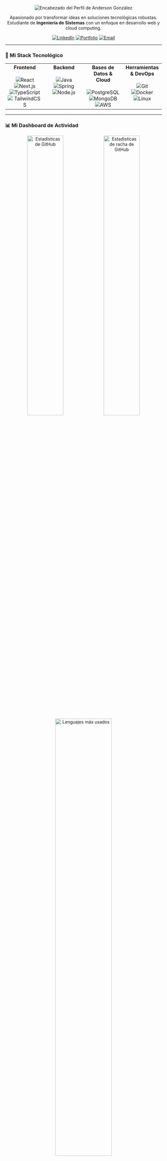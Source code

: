 <div align="center">
  <img src="https://capsule-render.vercel.app/api?type=slice&color=auto&height=250&text=Anderson%20González&desc=Desarrollador%20Full-Stack%20y%20Creador%20de%20Soluciones%20Innovadoras&fontAlign=50&fontAlignY=40&fontSize=50&descAlignY=65&descAlign=50" alt="Encabezado del Perfil de Anderson González"/>
</div>

<div align="center">
  <p>
    Apasionado por transformar ideas en soluciones tecnológicas robustas.
    <br/>
    Estudiante de <b>Ingeniería de Sistemas</b> con un enfoque en desarrollo web y cloud computing.
  </p>
  <p>
    <a href="https://www.linkedin.com/in/anderson-gonzaleza21/"><img src="https://img.shields.io/badge/LinkedIn-0077B5?style=for-the-badge&logo=linkedin&logoColor=white" alt="LinkedIn"></a>
    <a href="#"><img src="https://img.shields.io/badge/Portfolio-0A0A0A?style=for-the-badge&logo=dev.to&logoColor=white" alt="Portfolio"></a>
    <a href="mailto:afabianagcris@gmail.com"><img src="https://img.shields.io/badge/Gmail-D14836?style=for-the-badge&logo=gmail&logoColor=white" alt="Email"></a>
  </p>
</div>

---

### 🚀 Mi Stack Tecnológico

<div align="center">
  <table>
    <tr valign="top">
      <td width="25%" align="center">
        <strong>Frontend</strong><br><br>
        <img src="https://img.shields.io/badge/React-61DAFB?style=for-the-badge&logo=react&logoColor=black" alt="React"/>
        <img src="https://img.shields.io/badge/Next.js-000000?style=for-the-badge&logo=next.js&logoColor=white" alt="Next.js"/>
        <img src="https://img.shields.io/badge/TypeScript-3178C6?style=for-the-badge&logo=typescript&logoColor=white" alt="TypeScript"/>
        <img src="https://img.shields.io/badge/TailwindCSS-38B2AC?style=for-the-badge&logo=tailwind-css&logoColor=white" alt="TailwindCSS"/>
      </td>
      <td width="25%" align="center">
        <strong>Backend</strong><br><br>
        <img src="https://img.shields.io/badge/Java-007396?style=for-the-badge&logo=java&logoColor=white" alt="Java"/>
        <img src="https://img.shields.io/badge/Spring-6DB33F?style=for-the-badge&logo=spring&logoColor=white" alt="Spring"/>
        <img src="https://img.shields.io/badge/Node.js-339933?style=for-the-badge&logo=node.js&logoColor=white" alt="Node.js"/>
      </td>
      <td width="25%" align="center">
        <strong>Bases de Datos & Cloud</strong><br><br>
        <img src="https://img.shields.io/badge/PostgreSQL-336791?style=for-the-badge&logo=postgresql&logoColor=white" alt="PostgreSQL"/>
        <img src="https://img.shields.io/badge/MongoDB-47A248?style=for-the-badge&logo=mongodb&logoColor=white" alt="MongoDB"/>
        <img src="https://img.shields.io/badge/AWS-232F3E?style=for-the-badge&logo=amazon-aws&logoColor=white" alt="AWS"/>
      </td>
      <td width="25%" align="center">
        <strong>Herramientas & DevOps</strong><br><br>
        <img src="https://img.shields.io/badge/Git-F05032?style=for-the-badge&logo=git&logoColor=white" alt="Git"/>
        <img src="https://img.shields.io/badge/Docker-2496ED?style=for-the-badge&logo=docker&logoColor=white" alt="Docker"/>
        <img src="https://img.shields.io/badge/Linux-FCC624?style=for-the-badge&logo=linux&logoColor=black" alt="Linux"/>
      </td>
    </tr>
  </table>
</div>

---

### 📊 Mi Dashboard de Actividad

<div align="center">
  <img width="48%" src="https://github-readme-stats.vercel.app/api?username=Albonire&show_icons=true&locale=es&theme=radical&count_private=true" alt="Estadísticas de GitHub" />
  <img width="48%" src="https://github-readme-streak-stats.herokuapp.com/?user=Albonire&theme=radical&locale=es" alt="Estadísticas de racha de GitHub" />
  <br>
  <img width="60%" src="https://github-readme-stats.vercel.app/api/top-langs?username=Albonire&layout=compact&locale=es&theme=radical&langs_count=8" alt="Lenguajes más usados" />
</div>

<div align="center">
  <!-- Para que esto funcione, necesitas habilitar la integración de WakaTime en tu perfil. -->
  <img src="https://github-readme-stats.vercel.app/api/wakatime?username=Albonire&theme=radical&layout=compact" alt="Estadísticas de WakaTime" />
</div>

---

### 🌟 Proyectos Destacados

<table width="100%">
  <tr valign="top">
    <td width="50%">
      <div style="border: 1px solid #ddd; border-radius: 8px; padding: 16px; margin: 8px;">
        <h3 align="center">Extensión Pomodoro para YouTube</h3>
        <p align="center">
          Una extensión de Chrome para gestionar tu tiempo de estudio o trabajo directamente en YouTube, aplicando la técnica Pomodoro sin salir de la plataforma.
        </p>
        <p align="center">
          <img src="https://img.shields.io/badge/JavaScript-F7DF1E?style=for-the-badge&logo=javascript&logoColor=black" alt="JavaScript"/>
          <img src="https://img.shields.io/badge/HTML5-E34F26?style=for-the-badge&logo=html5&logoColor=white" alt="HTML5"/>
          <img src="https://img.shields.io/badge/CSS3-1572B6?style=for-the-badge&logo=css3&logoColor=white" alt="CSS3"/>
        </p>
        <p align="center">
          <a href="https://github.com/Albonire/pomodoro-youtube"><b>Ver en GitHub →</b></a>
        </p>
      </div>
    </td>
    <td width="50%">
      <div style="border: 1px solid #ddd; border-radius: 8px; padding: 16px; margin: 8px;">
        <h3 align="center">Editor de Documentos Colaborativo</h3>
        <p align="center">
          Una aplicación web inspirada en Google Docs que permite a múltiples usuarios editar un documento en tiempo real, usando WebSockets para la sincronización.
        </p>
        <p align="center">
          <img src="https://img.shields.io/badge/React-61DAFB?style=for-the-badge&logo=react&logoColor=black" alt="React"/>
          <img src="https://img.shields.io/badge/Node.js-339933?style=for-the-badge&logo=node.js&logoColor=white" alt="Node.js"/>
          <img src="https://img.shields.io/badge/Socket.io-010101?style=for-the-badge&logo=socket.io&logoColor=white" alt="Socket.io"/>
        </p>
        <p align="center">
          <a href="https://github.com/Albonire/CollaboraDocs"><b>Ver en GitHub →</b></a>
        </p>
      </div>
    </td>
  </tr>
</table>

---

### ⚡ Actividad Reciente en GitHub

<!--START_SECTION:activity-->
<!-- La actividad se actualizará automáticamente aquí -->
<!--END_SECTION:activity-->

---

<div align="center">
  <img src="https://github-profile-trophy.vercel.app/?username=Albonire&theme=radical&no-frame=true&row=1&column=7" alt="Trofeos de GitHub">
</div>

<div align="center">
  <img src="https://komarev.com/ghpvc/?username=Albonire&label=Visitantes+del+Perfil&color=blue&style=flat-square">
</div>